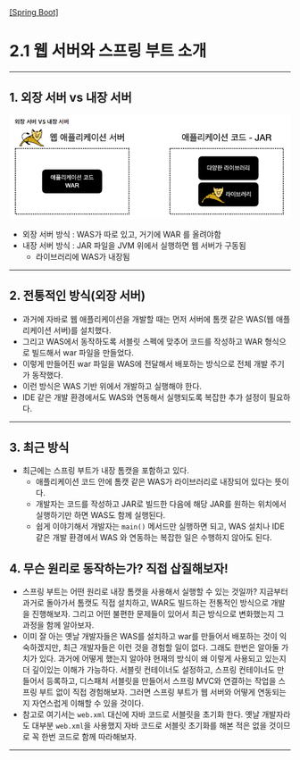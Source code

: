 <nav>
    <a href="../.." target="_blank">[Spring Boot]</a>
</nav>

# 2.1 웹 서버와 스프링 부트 소개

---

## 1. 외장 서버 vs 내장 서버
![war-and-jar](./imgs/war-and-jar.png)

- 외장 서버 방식 : WAS가 따로 있고, 거기에 WAR 를 올려야함
- 내장 서버 방식 : JAR 파일을 JVM 위에서 실행하면 웹 서버가 구동됨
    - 라이브러리에 WAS가 내장됨

---

## 2. 전통적인 방식(외장 서버)

- 과거에 자바로 웹 애플리케이션을 개발할 때는 먼저 서버에 톰캣 같은 WAS(웹 애플리케이션 서버)를 설치했다.
- 그리고 WAS에서 동작하도록 서블릿 스펙에 맞추어 코드를 작성하고 WAR 형식으로 빌드해서 war 파일을 만들었다.
- 이렇게 만들어진 war 파일을 WAS에 전달해서 배포하는 방식으로 전체 개발 주기가 동작했다.
- 이런 방식은 WAS 기반 위에서 개발하고 실행해야 한다.
- IDE 같은 개발 환경에서도 WAS와 연동해서 실행되도록 복잡한 추가 설정이 필요하다.

---

## 3. 최근 방식

- 최근에는 스프링 부트가 내장 톰캣을 포함하고 있다.
  - 애플리케이션 코드 안에 톰캣 같은 WAS가 라이브러리로 내장되어 있다는 뜻이다.
  - 개발자는 코드를 작성하고 JAR로 빌드한 다음에 해당 JAR를 원하는 위치에서 실행하기만 하면 WAS도 함께 실행된다.
  - 쉽게 이야기해서 개발자는 `main()` 메서드만 실행하면 되고, WAS 설치나 IDE 같은 개발 환경에서 WAS 와 연동하는 복잡한 일은 수행하지 않아도 된다.

## 4. 무슨 원리로 동작하는가? 직접 삽질해보자!
- 스프링 부트는 어떤 원리로 내장 톰캣을 사용해서 실행할 수 있는 것일까? 지금부터 과거로 돌아가서 톰캣도 직접 설치하고, WAR도 빌드하는 전통적인 방식으로 개발을 진행해보자.
  그리고 어떤 불편한 문제들이 있어서 최근 방식으로 변화했는지 그 과정을 함께 알아보자.
- 이미 잘 아는 옛날 개발자들은 WAS를 설치하고 war를 만들어서 배포하는 것이 익숙하겠지만, 최근 개발자들은 이런 것을 경험할 일이 없다.
그래도 한번은 알아둘 가치가 있다. 과거에 어떻게 했는지 알아야 현재의 방식이 왜 이렇게 사용되고 있는지 더 깊이있는 이해가 가능하다. 서블릿 컨테이너도 설정하고, 스프링 컨테이너도 만들어서 등록하고, 디스패처 서블릿을 만들어서 스프링 MVC와 연결하는 작업을 스프링 부트 없이 직접 경험해보자. 그러면 스프링 부트가 웹 서버와 어떻게 연동되는지 자연스럽게 이해할 수 있을 것이다.
- 참고로 여기서는 `web.xml` 대신에 자바 코드로 서블릿을 초기화 한다. 옛날 개발자라도 대부분 `web.xml`을 사용했지 자바 코드로 서블릿 초기화를 해본 적은 없을 것이므로 꼭 한번 코드로 함께 따라해보자.

---
